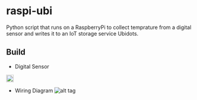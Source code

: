 # raspi-ubi

Python script that runs on a RaspberryPi to collect temprature from a digital sensor and writes it to an IoT storage service Ubidots. 

## Build

- Digital Sensor
<img src="https://images-na.ssl-images-amazon.com/images/I/31DnYDJDJtL._SX466_.jpg" alt="Drawing" style="width: 20px;"/>

- Wiring Diagram
![alt tag](https://pimylifeup.com/wp-content/uploads/2016/03/Raspberry-Pi-Temperature-Sensor-Diagram-v2.png)

